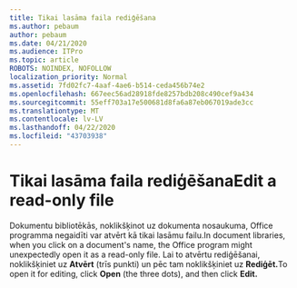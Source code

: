 ```yaml
---
title: Tikai lasāma faila rediģēšana
ms.author: pebaum
author: pebaum
ms.date: 04/21/2020
ms.audience: ITPro
ms.topic: article
ROBOTS: NOINDEX, NOFOLLOW
localization_priority: Normal
ms.assetid: 7fd02fc7-4aaf-4ae6-b514-ceda456b74e2
ms.openlocfilehash: 667eec56ad28918fde8257bdb208c490cef9a434
ms.sourcegitcommit: 55eff703a17e500681d8fa6a87eb067019ade3cc
ms.translationtype: MT
ms.contentlocale: lv-LV
ms.lasthandoff: 04/22/2020
ms.locfileid: "43703938"
---
```

# <a name="edit-a-read-only-file"></a><span data-ttu-id="a2643-102">Tikai lasāma faila rediģēšana</span><span class="sxs-lookup"><span data-stu-id="a2643-102">Edit a read-only file</span></span>

<span data-ttu-id="a2643-103">Dokumentu bibliotēkās, noklikšķinot uz dokumenta nosaukuma, Office programma negaidīti var atvērt kā tikai lasāmu failu.</span><span class="sxs-lookup"><span data-stu-id="a2643-103">In document libraries, when you click on a document's name, the Office program might unexpectedly open it as a read-only file.</span></span> <span data-ttu-id="a2643-104">Lai to atvērtu rediģēšanai, noklikšķiniet uz **Atvērt** (trīs punkti) un pēc tam noklikšķiniet uz **Rediģēt.**</span><span class="sxs-lookup"><span data-stu-id="a2643-104">To open it for editing, click **Open** (the three dots), and then click **Edit.**</span></span>
  

